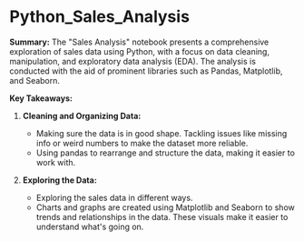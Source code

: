 # Python_Sales_Analysis

**Summary:**
The "Sales Analysis" notebook presents a comprehensive exploration of sales data using Python, with a focus on data cleaning, manipulation, and exploratory data analysis (EDA). The analysis is conducted with the aid of prominent libraries such as Pandas, Matplotlib, and Seaborn.

**Key Takeaways:**
1. **Cleaning and Organizing Data:**
   - Making sure the data is in good shape. Tackling issues like missing info or weird numbers to make the dataset more reliable.
   - Using pandas to rearrange and structure the data, making it easier to work with.

2. **Exploring the Data:**
   - Exploring the sales data in different ways.
   - Charts and graphs are created using Matplotlib and Seaborn to show trends and relationships in the data. These visuals make it easier to understand what's going on.
